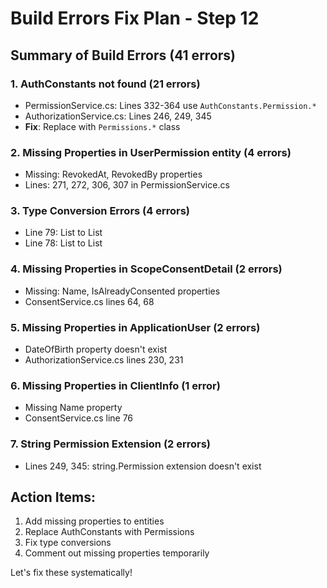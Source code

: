 # Build Errors Fix Plan - Step 12

## Summary of Build Errors (41 errors)

### 1. AuthConstants not found (21 errors)
- PermissionService.cs: Lines 332-364 use `AuthConstants.Permission.*`
- AuthorizationService.cs: Lines 246, 249, 345
- **Fix**: Replace with `Permissions.*` class

### 2. Missing Properties in UserPermission entity (4 errors)
- Missing: RevokedAt, RevokedBy properties
- Lines: 271, 272, 306, 307 in PermissionService.cs

### 3. Type Conversion Errors (4 errors)
- Line 79: List<PermissionDetail> to List<string>
- Line 78: List<string> to List<ScopeConsentItem>

### 4. Missing Properties in ScopeConsentDetail (2 errors)
- Missing: Name, IsAlreadyConsented properties
- ConsentService.cs lines 64, 68

### 5. Missing Properties in ApplicationUser (2 errors)
- DateOfBirth property doesn't exist
- AuthorizationService.cs lines 230, 231

### 6. Missing Properties in ClientInfo (1 error)
- Missing Name property
- ConsentService.cs line 76

### 7. String Permission Extension (2 errors)
- Lines 249, 345: string.Permission extension doesn't exist

## Action Items:
1. Add missing properties to entities
2. Replace AuthConstants with Permissions
3. Fix type conversions
4. Comment out missing properties temporarily

Let's fix these systematically!
